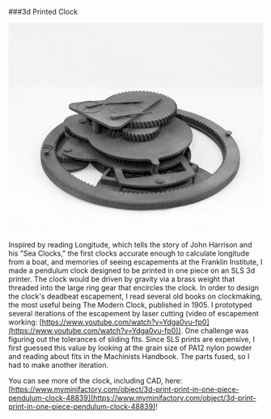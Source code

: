 ###3d Printed Clock

<img src="/static/img/printedClock.jpg" width="600" />

Inspired by reading Longitude, which tells the story of John Harrison and his "Sea Clocks," the first clocks accurate enough to calculate longitude from a boat, and memories of seeing escapements at the Franklin Institute, I made a pendulum clock designed to be printed in one piece on an SLS 3d printer. The clock would be driven by gravity via a brass weight that threaded into the large ring gear that encircles the clock. In order to design the clock's deadbeat escapement, I read several old books on clockmaking, the most useful being The Modern Clock, published in 1905. I prototyped several iterations of the escapement by laser cutting  (video of escapement working: [https://www.youtube.com/watch?v=Ydga0vu-fp0](https://www.youtube.com/watch?v=Ydga0vu-fp0)). One challenge was figuring out the tolerances of sliding fits. Since SLS prints are expensive, I first guessed this value by looking at the grain size of PA12 nylon powder and reading about fits in the Machinists Handbook. The parts fused, so I had to make another iteration.

You can see more of the clock, including CAD, here: [https://www.myminifactory.com/object/3d-print-print-in-one-piece-pendulum-clock-48839](https://www.myminifactory.com/object/3d-print-print-in-one-piece-pendulum-clock-48839)!

